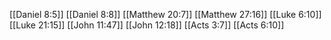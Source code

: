 [[Daniel 8:5]]
[[Daniel 8:8]]
[[Matthew 20:7]]
[[Matthew 27:16]]
[[Luke 6:10]]
[[Luke 21:15]]
[[John 11:47]]
[[John 12:18]]
[[Acts 3:7]]
[[Acts 6:10]]
